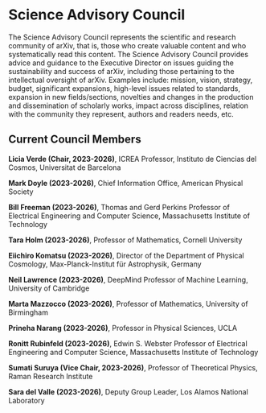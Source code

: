 # Science Advisory Council

The Science Advisory Council represents the scientific and research community of arXiv, 
that is, those who create valuable content and who systematically read this content. The 
Science Advisory Council provides advice and guidance to the Executive Director on 
issues guiding the sustainability and success of arXiv, including those pertaining to the 
intellectual oversight of arXiv. Examples include: mission, vision, strategy, budget, 
significant expansions, high-level issues related to standards, expansion in new 
fields/sections, novelties and changes in the production and dissemination of scholarly 
works, impact across disciplines, relation with the community they represent, authors 
and readers needs, etc. 



## Current Council Members 

**Licia Verde (Chair, 2023-2026)**, ICREA Professor, Instituto de Ciencias del Cosmos, Universitat de Barcelona  


**Mark Doyle (2023-2026)**, Chief Information Office, American Physical Society

**Bill Freeman (2023-2026)**, Thomas and Gerd Perkins Professor of Electrical Engineering and Computer Science, Massachusetts Institute of Technology

**Tara Holm (2023-2026)**, Professor of Mathematics, Cornell University

**Eiichiro Komatsu (2023-2026)**, Director of the Department of Physical Cosmology, Max-Planck-Institut für
Astrophysik, Germany

**Neil Lawrence (2023-2026)**, DeepMind Professor of Machine Learning, University of Cambridge

**Marta Mazzocco (2023-2026)**, Professor of Mathematics, University of Birmingham

**Prineha Narang (2023-2026)**, Professor in Physical Sciences, UCLA

**Ronitt Rubinfeld (2023-2026)**, Edwin S. Webster Professor of Electrical Engineering and Computer Science, Massachusetts Institute of Technology

**Sumati Suruya (Vice Chair, 2023-2026)**, Professor of Theoretical Physics, Raman Research Institute

**Sara del Valle (2023-2026)**, Deputy Group Leader, Los Alamos National Laboratory


